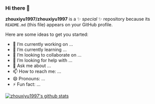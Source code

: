 ### Hi there 👋

**zhouxiyu1997/zhouxiyu1997** is a ✨ _special_ ✨ repository because its `README.md` (this file) appears on your GitHub profile.

Here are some ideas to get you started:

- 🔭 I’m currently working on ...
- 🌱 I’m currently learning ...
- 👯 I’m looking to collaborate on ...
- 🤔 I’m looking for help with ...
- 💬 Ask me about ...
- 📫 How to reach me: ...
- 😄 Pronouns: ...
- ⚡ Fun fact: ...

[![zhouxiyu1997's github stats](https://github-readme-stats.vercel.app/api?username=zhouxiyu1997&count_private=true&show_icons=true&theme=shadow_green)](https://github.com/zhouxiyu1997)

